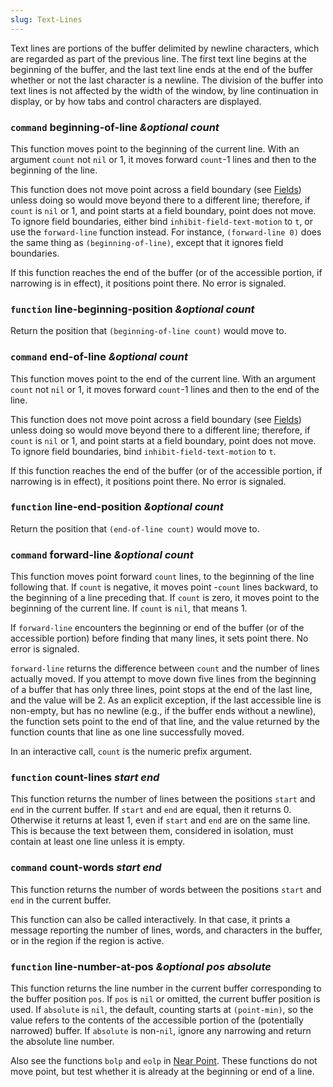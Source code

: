 ```yaml
---
slug: Text-Lines
---
```


Text lines are portions of the buffer delimited by newline characters, which are regarded as part of the previous line. The first text line begins at the beginning of the buffer, and the last text line ends at the end of the buffer whether or not the last character is a newline. The division of the buffer into text lines is not affected by the width of the window, by line continuation in display, or by how tabs and control characters are displayed.

### <span className="tag command">`command`</span> **beginning-of-line** *\&optional count*

This function moves point to the beginning of the current line. With an argument `count` not `nil` or 1, it moves forward `count`-1 lines and then to the beginning of the line.

This function does not move point across a field boundary (see [Fields](Fields)) unless doing so would move beyond there to a different line; therefore, if `count` is `nil` or 1, and point starts at a field boundary, point does not move. To ignore field boundaries, either bind `inhibit-field-text-motion` to `t`, or use the `forward-line` function instead. For instance, `(forward-line 0)` does the same thing as `(beginning-of-line)`, except that it ignores field boundaries.

If this function reaches the end of the buffer (or of the accessible portion, if narrowing is in effect), it positions point there. No error is signaled.

### <span className="tag function">`function`</span> **line-beginning-position** *\&optional count*

Return the position that `(beginning-of-line count)` would move to.

### <span className="tag command">`command`</span> **end-of-line** *\&optional count*

This function moves point to the end of the current line. With an argument `count` not `nil` or 1, it moves forward `count`-1 lines and then to the end of the line.

This function does not move point across a field boundary (see [Fields](Fields)) unless doing so would move beyond there to a different line; therefore, if `count` is `nil` or 1, and point starts at a field boundary, point does not move. To ignore field boundaries, bind `inhibit-field-text-motion` to `t`.

If this function reaches the end of the buffer (or of the accessible portion, if narrowing is in effect), it positions point there. No error is signaled.

### <span className="tag function">`function`</span> **line-end-position** *\&optional count*

Return the position that `(end-of-line count)` would move to.

### <span className="tag command">`command`</span> **forward-line** *\&optional count*

This function moves point forward `count` lines, to the beginning of the line following that. If `count` is negative, it moves point -`count` lines backward, to the beginning of a line preceding that. If `count` is zero, it moves point to the beginning of the current line. If `count` is `nil`, that means 1.

If `forward-line` encounters the beginning or end of the buffer (or of the accessible portion) before finding that many lines, it sets point there. No error is signaled.

`forward-line` returns the difference between `count` and the number of lines actually moved. If you attempt to move down five lines from the beginning of a buffer that has only three lines, point stops at the end of the last line, and the value will be 2. As an explicit exception, if the last accessible line is non-empty, but has no newline (e.g., if the buffer ends without a newline), the function sets point to the end of that line, and the value returned by the function counts that line as one line successfully moved.

In an interactive call, `count` is the numeric prefix argument.

### <span className="tag function">`function`</span> **count-lines** *start end*

This function returns the number of lines between the positions `start` and `end` in the current buffer. If `start` and `end` are equal, then it returns 0. Otherwise it returns at least 1, even if `start` and `end` are on the same line. This is because the text between them, considered in isolation, must contain at least one line unless it is empty.

### <span className="tag command">`command`</span> **count-words** *start end*

This function returns the number of words between the positions `start` and `end` in the current buffer.

This function can also be called interactively. In that case, it prints a message reporting the number of lines, words, and characters in the buffer, or in the region if the region is active.

### <span className="tag function">`function`</span> **line-number-at-pos** *\&optional pos absolute*

This function returns the line number in the current buffer corresponding to the buffer position `pos`. If `pos` is `nil` or omitted, the current buffer position is used. If `absolute` is `nil`, the default, counting starts at `(point-min)`, so the value refers to the contents of the accessible portion of the (potentially narrowed) buffer. If `absolute` is non-`nil`, ignore any narrowing and return the absolute line number.

Also see the functions `bolp` and `eolp` in [Near Point](Near-Point). These functions do not move point, but test whether it is already at the beginning or end of a line.
